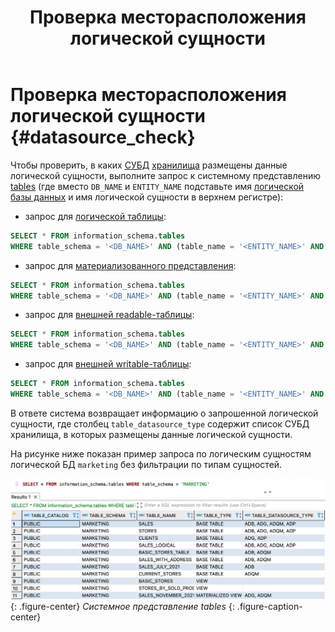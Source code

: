 ﻿---
layout: default
title: Проверка месторасположения логической сущности
nav_order: 3
parent: Другие действия
grand_parent: Работа с системой
has_children: false
has_toc: false
---

# Проверка месторасположения логической сущности {#datasource_check}

Чтобы проверить, в каких [СУБД](../../../introduction/supported_DBMS/supported_DBMS.md)
[хранилища](../../../overview/main_concepts/data_storage/data_storage.md) размещены данные логической сущности, 
выполните запрос к системному представлению [tables](../../../reference/system_views/system_views.md#tables) 
(где вместо `DB_NAME` и `ENTITY_NAME` подставьте имя [логической базы данных](../../../overview/main_concepts/logical_db/logical_db.md) 
и имя логической сущности в верхнем регистре):
* запрос для [логической таблицы](../../../overview/main_concepts/logical_table/logical_table.md):
```sql
SELECT * FROM information_schema.tables
WHERE table_schema = '<DB_NAME>' AND (table_name = '<ENTITY_NAME>' AND table_type = 'BASE TABLE')
```
* запрос для [материализованного представления](../../../overview/main_concepts/materialized_view/materialized_view.md):
```sql
SELECT * FROM information_schema.tables
WHERE table_schema = '<DB_NAME>' AND (table_name = '<ENTITY_NAME>' AND table_type = 'MATERIALIZED VIEW')
```
* запрос для [внешней readable-таблицы](../../../overview/main_concepts/external_table/external_table.md#readable_table):
```sql
SELECT * FROM information_schema.tables
WHERE table_schema = '<DB_NAME>' AND (table_name = '<ENTITY_NAME>' AND table_type = 'READABLE EXTERNAL TABLE')
```
* запрос для [внешней writable-таблицы](../../../overview/main_concepts/external_table/external_table.md##writable_table):
```sql
SELECT * FROM information_schema.tables
WHERE table_schema = '<DB_NAME>' AND (table_name = '<ENTITY_NAME>' AND table_type = 'WRITABLE EXTERNAL TABLE')
```

В ответе система возвращает информацию о запрошенной логической сущности, где столбец `table_datasource_type` 
содержит список СУБД хранилища, в которых размещены данные логической сущности.

На рисунке ниже показан пример запроса по логическим сущностям логической БД `marketing` без фильтрации по типам сущностей.

<a id="img_datasource_check"></a>
![](datasource_check.png)
{: .figure-center}
*Системное представление tables*
{: .figure-caption-center}